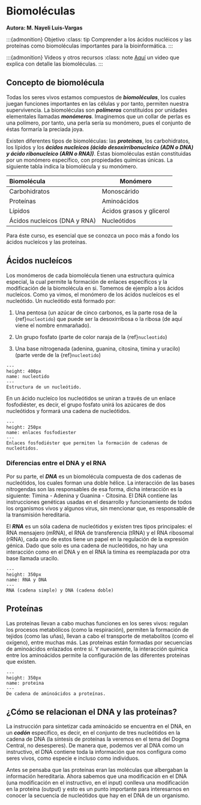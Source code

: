 # Biomoléculas
**Autora: M. Nayeli Luis-Vargas**

:::{admonition} Objetivo
:class: tip
Comprender a los ácidos nucléicos y las proteínas como biomoléculas importantes para la bioinformática.
:::

:::{admonition} Videos y otros recursos
:class: note
[Aquí](https://drive.google.com/file/d/1a-xq2kI1IHckCUBAV0o2K3klxZCaaW7R/view?usp=sharing) un video que explica con detalle las biomoléculas.
:::

## Concepto de biomolécula

Todas los seres vivos estamos compuestos de ***biomoléculas***, los cuales juegan funciones importantes en las células y por tanto, permiten nuestra supervivencia. La biomoléculas son ***polímeros*** constituidos por unidades elementales llamadas ***monómeros***.  Imaginemos que un collar de perlas es una polímero, por tanto, una perla sería su monómero, pues el conjunto de éstas formaría la preciada joya.

Existen diferentes tipos de biomoléculas: las ***proteínas***, los carbohidratos, los lípidos y los ***ácidos nucleícos (ácido desoxirribonucleíco (ADN o DNA) y ácido ribonucleíco (ARN o RNA))***. Éstas biomoléculas están constituidas por un monómero específico, con propiedades químicas únicas. La siguiente tabla indica la biomolécula y su monómero.


| Biomolécula                  | Monómero                 |
| :--------------------------- | ------------------------ |
| Carbohidratos                | Monoscárido              |
| Proteínas                    | Aminoácidos              |
| Lípidos                      | Ácidos grasos y glicerol |
| Ácidos nucleicos (DNA y RNA) | Nucleótidos              |

Para éste curso, es esencial que se conozca un poco más a fondo los ácidos nucleícos y las proteínas.

## Ácidos nucleícos

Los monómeros de cada biomolécula tienen una estructura química especial, la cual permite la formación de enlaces específicos y la modificación de la biomolécula en si. Tomemos de ejemplo a los ácidos nucleícos. Como ya vimos, el monómero de los ácidos nucleícos es el nucleótido. Un nucleótido está formado por:

1. Una pentosa (un azúcar de cinco carbonos, es la parte rosa de la {ref}`nucleotido`) que puede ser la desoxirribosa o la ribosa (de aquí viene el nombre enmarañado).

2. Un grupo fosfato (parte de color naraja de la {ref}`nucleotido`)

3. Una base nitrogenada (adenina, guanina, citosina, timina y uracilo) (parte verde de la {ref}`nucleotido`)



```{figure} ../img/nucleotido.png
---
height: 400px
name: nucleotido
---
Estructura de un nucleótido.
```

En un ácido nucleíco los nucleótidos se uniran a través de un enlace fosfodiéster, es decir, el grupo fosfato unirá los azúcares de dos nucleótidos y formará una cadena de nucleótidos.

```{figure} ../img/enlace_fosfo.png
---
height: 250px
name: enlaces fosfodiester
---
Enlaces fosfodiéster que permiten la formación de cadenas de nucleótidos.
```


### Diferencias entre el DNA y el RNA

Por su parte, el ***DNA*** es un biomolécula compuesta de dos cadenas de nucleótidos, los cuales forman una doble hélice. La interacción de las bases nitrogendas son las responsables de esa forma, dicha interacción es la siguiente: Timina - Adenina y Guanina - Citosina. El DNA contiene las instrucciones genéticas usadas en el desarrollo y funcionamiento de todos los organismos vivos y algunos virus, sin mencionar que, es responsable de la transmisión hereditaria.

El ***RNA*** es un sóla cadena de nucleótidos y existen tres tipos principales: el RNA mensajero (mRNA), el RNA de transferencia (tRNA) y el RNA ribosomal (rRNA), cada uno de estos tiene un papel en la regulación de la expresión génica. Dado que solo es una cadena de nucleótidos, no hay una interacción como en el DNA y en el RNA la timina es reemplazada por otra base llamada uracilo.


```{figure} ../img/dnaRna.png
---
height: 350px
name: RNA y DNA
---
RNA (cadena simple) y DNA (cadena doble)
```

## Proteínas

Las proteínas llevan a cabo muchas funciones en los seres vivos: regulan los procesos metabólicos (como la respiración), permiten la formación de tejidos (como las uñas), llevan a cabo el transporte de metabolitos (como el oxígeno), entre muchas más. Las proteínas están formadas  por secuencias de aminoácidos enlazados entre sí. Y nuevamente, la interacción química entre los aminoácidos permite la configuración de las diferentes proteínas que existen.

```{figure} ../img/proteina.png
---
height: 350px
name: proteina
---
De cadena de aminoácidos a proteínas.
```

## ¿Cómo se relacionan el DNA y las proteínas?

La instrucción para sintetizar cada aminoácido se encuentra en el DNA, en un ***codón*** específico, es decir,  en el conjunto de tres nucleótidos en la cadena de DNA (la síntesis de proteínas la veremos en el tema del Dogma Central, no desesperes). De manera que, podemos ver al  DNA como un instructivo, el DNA contiene toda la información que nos configura como seres vivos, como especie e incluso como individuos.

Antes se pensaba que las proteínas eran las moléculas que albergaban la información hereditaria. Ahora sabemos que una modificación en el DNA (una modificación en el instructivo, en el input) conlleva una modificación en la proteína (output) y esto es un punto importante para interesarnos en conocer la secuencia de nucleótidos que hay en el DNA de un organismo.
